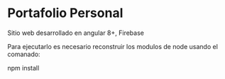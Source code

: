 # Portafolio Personal

Sitio web desarrollado en angular 8+, Firebase

Para ejecutarlo es necesario reconstruir los modulos de node usando el comanado:

npm install
